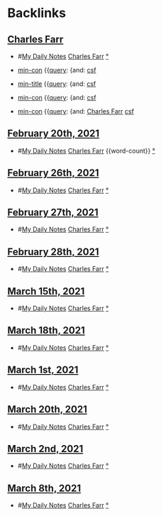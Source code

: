 
# Backlinks
## [Charles Farr](<Charles Farr.md>)
- #[My Daily Notes](<My Daily Notes.md>) [Charles Farr](<Charles Farr.md>) [°]([csf](<csf.md>))

- [min-con](<min-con.md>) {{[query](<query.md>): {and: [csf](<csf.md>)

- [min-title](<min-title.md>) {{[query](<query.md>): {and: [csf](<csf.md>)

- [min-con](<min-con.md>) {{[query](<query.md>): {and: [csf](<csf.md>)

- [min-con](<min-con.md>) {{[query](<query.md>): {and: [Charles Farr](<Charles Farr.md>) [csf](<csf.md>)

## [February 20th, 2021](<February 20th, 2021.md>)
- #[My Daily Notes](<My Daily Notes.md>) [Charles Farr](<Charles Farr.md>) {{word-count}} [°]([csf](<csf.md>))

## [February 26th, 2021](<February 26th, 2021.md>)
- #[My Daily Notes](<My Daily Notes.md>) [Charles Farr](<Charles Farr.md>) [°]([csf](<csf.md>))

## [February 27th, 2021](<February 27th, 2021.md>)
- #[My Daily Notes](<My Daily Notes.md>) [Charles Farr](<Charles Farr.md>) [°]([csf](<csf.md>))

## [February 28th, 2021](<February 28th, 2021.md>)
- #[My Daily Notes](<My Daily Notes.md>) [Charles Farr](<Charles Farr.md>) [°]([csf](<csf.md>))

## [March 15th, 2021](<March 15th, 2021.md>)
- #[My Daily Notes](<My Daily Notes.md>) [Charles Farr](<Charles Farr.md>) [°]([csf](<csf.md>))

## [March 18th, 2021](<March 18th, 2021.md>)
- #[My Daily Notes](<My Daily Notes.md>) [Charles Farr](<Charles Farr.md>) [°]([csf](<csf.md>))

## [March 1st, 2021](<March 1st, 2021.md>)
- #[My Daily Notes](<My Daily Notes.md>) [Charles Farr](<Charles Farr.md>) [°]([csf](<csf.md>))

## [March 20th, 2021](<March 20th, 2021.md>)
- #[My Daily Notes](<My Daily Notes.md>) [Charles Farr](<Charles Farr.md>) [°]([csf](<csf.md>))

## [March 2nd, 2021](<March 2nd, 2021.md>)
- #[My Daily Notes](<My Daily Notes.md>) [Charles Farr](<Charles Farr.md>) [°]([csf](<csf.md>))

## [March 8th, 2021](<March 8th, 2021.md>)
- #[My Daily Notes](<My Daily Notes.md>) [Charles Farr](<Charles Farr.md>) [°]([csf](<csf.md>))

